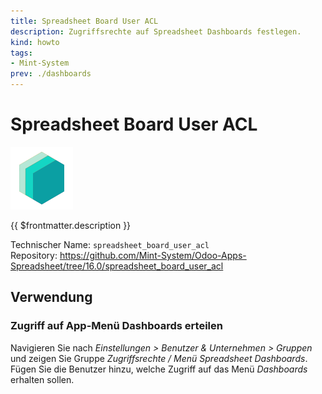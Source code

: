 ```yaml
---
title: Spreadsheet Board User ACL
description: Zugriffsrechte auf Spreadsheet Dashboards festlegen.
kind: howto
tags:
- Mint-System
prev: ./dashboards
---
```

# Spreadsheet Board User ACL
![](attachments/icons_odoo_mint_system.png)

{{ $frontmatter.description }}

Technischer Name: `spreadsheet_board_user_acl`\
Repository: <https://github.com/Mint-System/Odoo-Apps-Spreadsheet/tree/16.0/spreadsheet_board_user_acl>

## Verwendung

### Zugriff auf App-Menü Dashboards erteilen

Navigieren Sie nach *Einstellungen > Benutzer & Unternehmen > Gruppen* und zeigen Sie Gruppe *Zugriffsrechte / Menü Spreadsheet Dashboards*. Fügen Sie die Benutzer hinzu, welche Zugriff auf das Menü *Dashboards* erhalten sollen.
